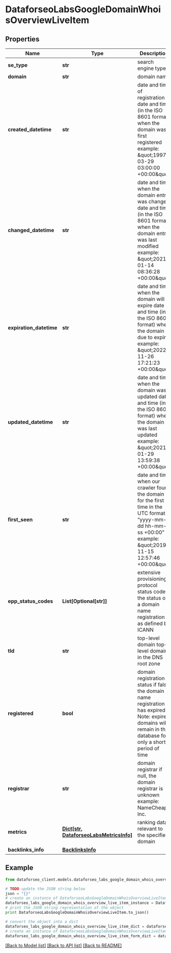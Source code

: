 # DataforseoLabsGoogleDomainWhoisOverviewLiveItem


## Properties

Name | Type | Description | Notes
------------ | ------------- | ------------- | -------------
**se_type** | **str** | search engine type | [optional] 
**domain** | **str** | domain name | [optional] 
**created_datetime** | **str** | date and time of registration date and time (in the ISO 8601 format) when the domain was first registered example: \&quot;1997-03-29 03:00:00 +00:00\&quot; | [optional] 
**changed_datetime** | **str** | date and time when the domain entry was changed date and time (in the ISO 8601 format) when the domain entry was last modified example: \&quot;2021-01-14 08:36:28 +00:00\&quot; | [optional] 
**expiration_datetime** | **str** | date and time when the domain will expire date and time (in the ISO 8601 format) when the domain is due to expire example: \&quot;2022-11-26 17:21:23 +00:00\&quot; | [optional] 
**updated_datetime** | **str** | date and time when the domain was updated date and time (in the ISO 8601 format) when the domain was last updated example: \&quot;2021-01-29 13:59:38 +00:00\&quot; | [optional] 
**first_seen** | **str** | date and time when our crawler found the domain for the first time in the UTC format: “yyyy-mm-dd hh-mm-ss +00:00” example: \&quot;2019-11-15 12:57:46 +00:00\&quot; | [optional] 
**epp_status_codes** | **List[Optional[str]]** | extensive provisioning protocol status codes the status of a domain name registration as defined by ICANN | [optional] 
**tld** | **str** | top-level domain top-level domain in the DNS root zone | [optional] 
**registered** | **bool** | domain registration status if false, the domain name registration has expired Note: expired domains will remain in the database for only a short period of time | [optional] 
**registrar** | **str** | domain registrar if null, the domain registrar is unknown example: NameCheap, Inc. | [optional] 
**metrics** | [**Dict[str, DataforseoLabsMetricsInfo]**](DataforseoLabsMetricsInfo.md) | ranking data relevant to the specified domain | [optional] 
**backlinks_info** | [**BacklinksInfo**](BacklinksInfo.md) |  | [optional] 

## Example

```python
from dataforseo_client.models.dataforseo_labs_google_domain_whois_overview_live_item import DataforseoLabsGoogleDomainWhoisOverviewLiveItem

# TODO update the JSON string below
json = "{}"
# create an instance of DataforseoLabsGoogleDomainWhoisOverviewLiveItem from a JSON string
dataforseo_labs_google_domain_whois_overview_live_item_instance = DataforseoLabsGoogleDomainWhoisOverviewLiveItem.from_json(json)
# print the JSON string representation of the object
print DataforseoLabsGoogleDomainWhoisOverviewLiveItem.to_json()

# convert the object into a dict
dataforseo_labs_google_domain_whois_overview_live_item_dict = dataforseo_labs_google_domain_whois_overview_live_item_instance.to_dict()
# create an instance of DataforseoLabsGoogleDomainWhoisOverviewLiveItem from a dict
dataforseo_labs_google_domain_whois_overview_live_item_form_dict = dataforseo_labs_google_domain_whois_overview_live_item.from_dict(dataforseo_labs_google_domain_whois_overview_live_item_dict)
```
[[Back to Model list]](../README.md#documentation-for-models) [[Back to API list]](../README.md#documentation-for-api-endpoints) [[Back to README]](../README.md)


